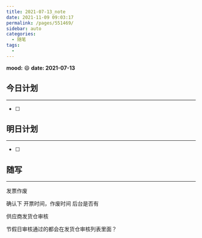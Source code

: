 ```yaml
---
title: 2021-07-13_note
date: 2021-11-09 09:03:17
permalink: /pages/551469/
sidebar: auto
categories:
  - 随笔
tags:
  - 
---
```

**mood:** :smile:  																		**date: 2021-07-13**  
## 今日计划  
------
- [ ]  
## 明日计划  
------
- [ ]  
## 随写 
------

发票作废

确认下  开票时间，作废时间 后台是否有



供应商发货仓审核

节假日审核通过的都会在发货仓审核列表里面？